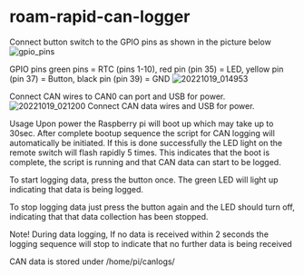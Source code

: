 # roam-rapid-can-logger

Connect button switch to the GPIO pins as shown in the picture below
![gpio_pins](https://user-images.githubusercontent.com/20067958/196567847-fefdffec-0491-460a-b7cf-abc0ed7bfe57.png)

GPIO pins
green pins = RTC (pins 1-10), red pin (pin 35) = LED, yellow pin (pin 37) = Button, black pin (pin 39) = GND
![20221019_014953](https://user-images.githubusercontent.com/20067958/196567590-e8fa9499-6ca0-46b7-9848-916dc885955a.jpg)


Connect CAN wires to CAN0 can port and USB for power.
![20221019_021200](https://user-images.githubusercontent.com/20067958/196567495-6dd35f98-0c87-4bcb-ac62-8e52a46b73df.jpg)
Connect CAN data wires and USB for power.

Usage
Upon power the Raspberry pi will boot up which may take up to 30sec. After complete bootup sequence the script for CAN logging will automatically be initiated. If this is done successfully the LED light on the remote switch will flash rapidly 5 times. This indicates that the boot is complete, the script is running and that CAN data can start to be logged.

To start logging data, press the button once. The green LED will light up indicating that data is being logged.

To stop logging data just press the button again and the LED should turn off, indicating that that data collection has been stopped.

Note! During data logging, If no data is received within 2 seconds the logging sequence will stop to indicate that no further data is being received

CAN data is stored under /home/pi/canlogs/
